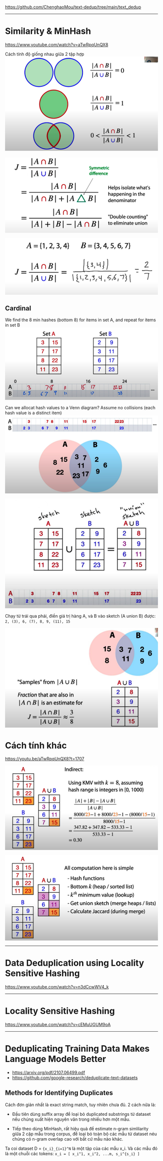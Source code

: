 https://github.com/ChenghaoMou/text-dedup/tree/main/text_dedup

- - -

# Similarity & MinHash
https://www.youtube.com/watch?v=aTwRpqUnQX8

Cách tính độ giống nhau giữa 2 tập hợp
![](files/minhash-00.jpg)

![](files/minhash-01.jpg)

![](files/minhash-02.jpg)

## Cardinal
We find the 8 min hashes (bottom 8) for items in set A, and repeat for items in set B
![](files/minhash-03.jpg)

Can we allocat hash values to a Venn diagram? Assume no collisions (each hash value is a distinct item)
![](files/minhash-04.jpg)

![](files/minhash-05.jpg)

Chạy từ trái qua phải, điền giá trị hàng A, và B vào sketch (A union B) được:
`2, (3), 6, (7), 8, 9, (11), 15`

![](files/minhash-06.jpg)

# Cách tính khác
https://youtu.be/aTwRpqUnQX8?t=1707

![](files/minhash-07.jpg)

![](files/minhash-08.jpg)

- - -

# Data Deduplication using Locality Sensitive Hashing
https://www.youtube.com/watch?v=n3dCcwWV4_k

- - -

# Locality Sensitive Hashing
https://www.youtube.com/watch?v=cEMuUGUM9oA

- - -

# Deduplicating Training Data Makes Language Models Better
- https://arxiv.org/pdf/2107.06499.pdf
- https://github.com/google-research/deduplicate-text-datasets

## Methods for Identifying Duplicates

Cách đơn giản nhất là exact string match, tuy nhiên chưa đủ. 2 cách nữa là:

- Đầu tiên dùng suffix array để loại bỏ duplicated substrings từ dataset nếu chúng xuất hiện nguyên văn trong nhiều hơn một mẫu.

- Tiếp theo dùng MinHash, rất hiệu quả để estimate n-gram simlilarity giữa 2 cặp mẫu trong corpus, để loại bỏ toàn bộ các mẫu từ dataset néu chúng có n-gram overlap cao với bất cứ mẫu nào khác.

Ta coi dataset D = `{x_i}_{i=1}^N` là một tập của các mẫu x_i. Và các mẫu đó là một chuỗi các tokens:
`x_i = [ x_i^1, x_i^2, ...m, s_i^{s_i} ]`
